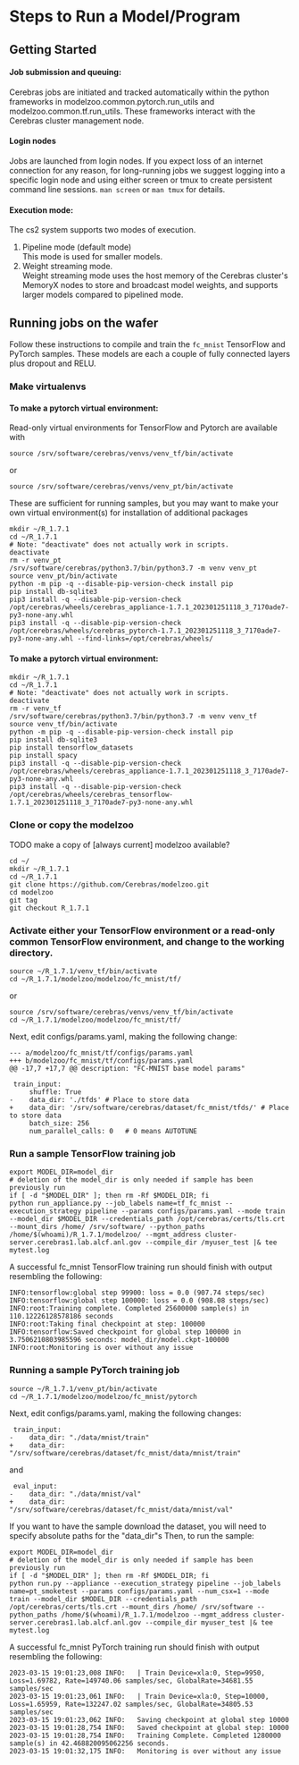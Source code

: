 # Steps to Run a Model/Program

## Getting Started

#### Job submission and queuing:

Cerebras jobs are initiated and tracked automatically within the python frameworks in modelzoo.common.pytorch.run_utils and modelzoo.common.tf.run_utils. These frameworks interact with the Cerebras cluster management node. 

#### Login nodes <br>
Jobs are launched from login nodes.
If you expect loss of an internet connection for any reason, for long-running jobs we suggest logging into a specific login node and using either screen or tmux to create persistent command line sessions. 
`man screen` or `man tmux` for details. 

#### Execution mode:</br>
The cs2 system supports two modes of execution.<br>
1. Pipeline mode (default mode)<br>
This mode is used for smaller models. <br>
2. Weight streaming mode.<br>
Weight streaming mode uses the host memory of the Cerebras cluster's MemoryX nodes to store and broadcast model weights, and supports larger models compared to pipelined mode.<br>

## Running jobs on the wafer

Follow these instructions to compile and train the `fc_mnist` TensorFlow and PyTorch samples. These models are each a couple of fully connected layers plus dropout and RELU. <br>

### Make virtualenvs

#### To make a pytorch virtual environment:
Read-only virtual environments for TensorFlow and Pytorch are available with
```console
source /srv/software/cerebras/venvs/venv_tf/bin/activate
```
or 
```console
source /srv/software/cerebras/venvs/venv_pt/bin/activate
```
These are sufficient for running samples, but you may want to make your own virtual environment(s) for installation of additional packages

```console
mkdir ~/R_1.7.1
cd ~/R_1.7.1
# Note: "deactivate" does not actually work in scripts.  
deactivate
rm -r venv_pt
/srv/software/cerebras/python3.7/bin/python3.7 -m venv venv_pt
source venv_pt/bin/activate
python -m pip -q --disable-pip-version-check install pip
pip install db-sqlite3
pip3 install -q --disable-pip-version-check /opt/cerebras/wheels/cerebras_appliance-1.7.1_202301251118_3_7170ade7-py3-none-any.whl
pip3 install -q --disable-pip-version-check /opt/cerebras/wheels/cerebras_pytorch-1.7.1_202301251118_3_7170ade7-py3-none-any.whl --find-links=/opt/cerebras/wheels/
```
#### To make a pytorch virtual environment:
```console
mkdir ~/R_1.7.1
cd ~/R_1.7.1
# Note: "deactivate" does not actually work in scripts.                                                                                                                                 
deactivate
rm -r venv_tf
/srv/software/cerebras/python3.7/bin/python3.7 -m venv venv_tf
source venv_tf/bin/activate
python -m pip -q --disable-pip-version-check install pip
pip install db-sqlite3
pip install tensorflow_datasets
pip install spacy
pip3 install -q --disable-pip-version-check /opt/cerebras/wheels/cerebras_appliance-1.7.1_202301251118_3_7170ade7-py3-none-any.whl
pip3 install -q --disable-pip-version-check /opt/cerebras/wheels/cerebras_tensorflow-1.7.1_202301251118_3_7170ade7-py3-none-any.whl
```

### Clone or copy the modelzoo

TODO make a copy of [always current] modelzoo available?

```console
cd ~/
mkdir ~/R_1.7.1
cd ~/R_1.7.1
git clone https://github.com/Cerebras/modelzoo.git
cd modelzoo
git tag
git checkout R_1.7.1
```
### Activate either your TensorFlow environment or a read-only common TensorFlow environment, and change to the working directory.
```console
source ~/R_1.7.1/venv_tf/bin/activate
cd ~/R_1.7.1/modelzoo/modelzoo/fc_mnist/tf/
```
or
```console
source /srv/software/cerebras/venvs/venv_tf/bin/activate
cd ~/R_1.7.1/modelzoo/modelzoo/fc_mnist/tf/
```

Next, edit configs/params.yaml, making the following change:
```text
--- a/modelzoo/fc_mnist/tf/configs/params.yaml
+++ b/modelzoo/fc_mnist/tf/configs/params.yaml
@@ -17,7 +17,7 @@ description: "FC-MNIST base model params"
 
 train_input:
     shuffle: True
-    data_dir: './tfds' # Place to store data
+    data_dir: '/srv/software/cerebras/dataset/fc_mnist/tfds/' # Place to store data
     batch_size: 256
     num_parallel_calls: 0   # 0 means AUTOTUNE
```

### Run a sample TensorFlow training job
```console
export MODEL_DIR=model_dir
# deletion of the model_dir is only needed if sample has been previously run
if [ -d "$MODEL_DIR" ]; then rm -Rf $MODEL_DIR; fi
python run_appliance.py --job_labels name=tf_fc_mnist --execution_strategy pipeline --params configs/params.yaml --mode train --model_dir $MODEL_DIR --credentials_path /opt/cerebras/certs/tls.crt --mount_dirs /home/ /srv/software/ --python_paths /home/$(whoami)/R_1.7.1/modelzoo/ --mgmt_address cluster-server.cerebras1.lab.alcf.anl.gov --compile_dir /myuser_test |& tee mytest.log
```

A successful fc_mnist TensorFlow training run should finish with output resembling the following:
```text
INFO:tensorflow:global step 99900: loss = 0.0 (907.74 steps/sec)
INFO:tensorflow:global step 100000: loss = 0.0 (908.08 steps/sec)
INFO:root:Training complete. Completed 25600000 sample(s) in 110.12226128578186 seconds
INFO:root:Taking final checkpoint at step: 100000
INFO:tensorflow:Saved checkpoint for global step 100000 in 3.7506210803985596 seconds: model_dir/model.ckpt-100000
INFO:root:Monitoring is over without any issue
```

### Running a sample PyTorch training job
```console
source ~/R_1.7.1/venv_pt/bin/activate
cd ~/R_1.7.1/modelzoo/modelzoo/fc_mnist/pytorch
```
Next, edit configs/params.yaml, making the following changes:
```text
 train_input:
-    data_dir: "./data/mnist/train"
+    data_dir: "/srv/software/cerebras/dataset/fc_mnist/data/mnist/train"
```
and
```text
 eval_input:
-    data_dir: "./data/mnist/val"
+    data_dir: "/srv/software/cerebras/dataset/fc_mnist/data/mnist/val"
```
If you want to have the sample download the dataset, you will need to specify absolute paths for the "data_dir"s
Then, to run the sample:
```console
export MODEL_DIR=model_dir
# deletion of the model_dir is only needed if sample has been previously run
if [ -d "$MODEL_DIR" ]; then rm -Rf $MODEL_DIR; fi
python run.py --appliance --execution_strategy pipeline --job_labels name=pt_smoketest --params configs/params.yaml --num_csx=1 --mode train --model_dir $MODEL_DIR --credentials_path /opt/cerebras/certs/tls.crt --mount_dirs /home/ /srv/software --python_paths /home/$(whoami)/R_1.7.1/modelzoo --mgmt_address cluster-server.cerebras1.lab.alcf.anl.gov --compile_dir myuser_test |& tee mytest.log
```

A successful fc_mnist PyTorch training run should finish with output resembling the following:
```text
2023-03-15 19:01:23,008 INFO:   | Train Device=xla:0, Step=9950, Loss=1.69782, Rate=149740.06 samples/sec, GlobalRate=34681.55 samples/sec
2023-03-15 19:01:23,061 INFO:   | Train Device=xla:0, Step=10000, Loss=1.65959, Rate=132247.02 samples/sec, GlobalRate=34805.53 samples/sec
2023-03-15 19:01:23,062 INFO:   Saving checkpoint at global step 10000
2023-03-15 19:01:28,754 INFO:   Saved checkpoint at global step: 10000
2023-03-15 19:01:28,754 INFO:   Training Complete. Completed 1280000 sample(s) in 42.468820095062256 seconds.
2023-03-15 19:01:32,175 INFO:   Monitoring is over without any issue
```





